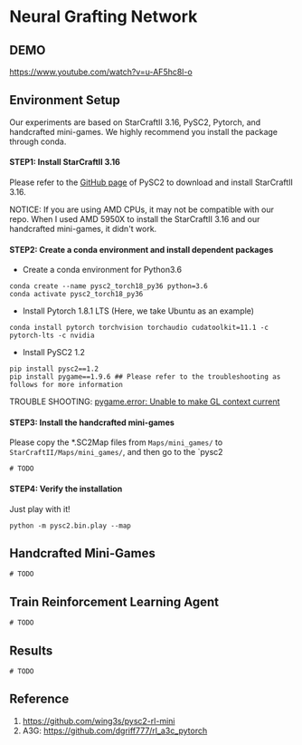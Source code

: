 # Neural Grafting Network


## DEMO
https://www.youtube.com/watch?v=u-AF5hc8l-o


## Environment Setup

Our experiments are based on StarCraftII 3.16, PySC2, Pytorch, and handcrafted mini-games. We highly recommend you install the package through conda.

#### STEP1: Install StarCraftII 3.16

Please refer to the [GitHub page](https://github.com/deepmind/pysc2#get-starcraft-ii) of PySC2 to download and install StarCraftII 3.16.

NOTICE: If you are using AMD CPUs, it may not be compatible with our repo. When I used AMD 5950X to install the StarCraftII 3.16 and our handcrafted mini-games, it didn't work.


#### STEP2: Create a conda environment and install dependent packages

- Create a conda environment for Python3.6
```
conda create --name pysc2_torch18_py36 python=3.6
conda activate pysc2_torch18_py36
```

- Install Pytorch 1.8.1 LTS (Here, we take Ubuntu as an example)
```
conda install pytorch torchvision torchaudio cudatoolkit=11.1 -c pytorch-lts -c nvidia
```

- Install PySC2 1.2
```
pip install pysc2==1.2
pip install pygame==1.9.6 ## Please refer to the troubleshooting as follows for more information
```

TROUBLE SHOOTING: [pygame.error: Unable to make GL context current](https://github.com/deepmind/pysc2/issues/308)

#### STEP3: Install the handcrafted mini-games

Please copy the *.SC2Map files from `Maps/mini_games/` to `StarCraftII/Maps/mini_games/`, and then go to the `pysc2

```
# TODO
```

#### STEP4: Verify the installation

Just play with it!
```
python -m pysc2.bin.play --map 
```

## Handcrafted Mini-Games

```
# TODO
```

## Train Reinforcement Learning Agent

```
# TODO
```

## Results

```
# TODO
```

## Reference
1. https://github.com/wing3s/pysc2-rl-mini
2. A3G: https://github.com/dgriff777/rl_a3c_pytorch